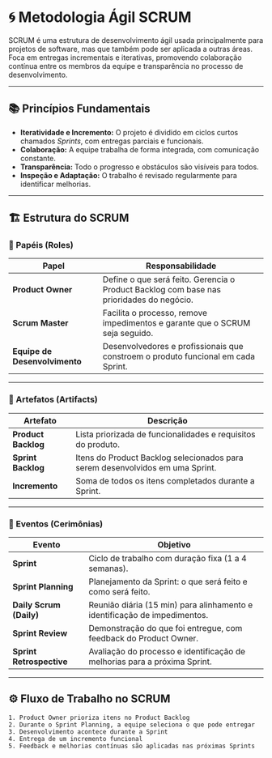 # 🌀 Metodologia Ágil SCRUM

SCRUM é uma estrutura de desenvolvimento ágil usada principalmente para projetos de software, mas que também pode ser aplicada a outras áreas. Foca em entregas incrementais e iterativas, promovendo colaboração contínua entre os membros da equipe e transparência no processo de desenvolvimento.

---

## 📚 Princípios Fundamentais

- **Iteratividade e Incremento:** O projeto é dividido em ciclos curtos chamados *Sprints*, com entregas parciais e funcionais.
- **Colaboração:** A equipe trabalha de forma integrada, com comunicação constante.
- **Transparência:** Todo o progresso e obstáculos são visíveis para todos.
- **Inspeção e Adaptação:** O trabalho é revisado regularmente para identificar melhorias.

---

## 🏗️ Estrutura do SCRUM

### 🔹 Papéis (Roles)

| Papel             | Responsabilidade                                                                 |
|------------------|-----------------------------------------------------------------------------------|
| **Product Owner** | Define o que será feito. Gerencia o Product Backlog com base nas prioridades do negócio. |
| **Scrum Master**  | Facilita o processo, remove impedimentos e garante que o SCRUM seja seguido.     |
| **Equipe de Desenvolvimento** | Desenvolvedores e profissionais que constroem o produto funcional em cada Sprint. |

---

### 🔸 Artefatos (Artifacts)

| Artefato             | Descrição                                                                 |
|----------------------|---------------------------------------------------------------------------|
| **Product Backlog**  | Lista priorizada de funcionalidades e requisitos do produto.              |
| **Sprint Backlog**   | Itens do Product Backlog selecionados para serem desenvolvidos em uma Sprint. |
| **Incremento**       | Soma de todos os itens completados durante a Sprint.                      |

---

### 🔁 Eventos (Cerimônias)

| Evento                | Objetivo                                                                 |
|------------------------|--------------------------------------------------------------------------|
| **Sprint**             | Ciclo de trabalho com duração fixa (1 a 4 semanas).                      |
| **Sprint Planning**    | Planejamento da Sprint: o que será feito e como será feito.              |
| **Daily Scrum (Daily)**| Reunião diária (15 min) para alinhamento e identificação de impedimentos.|
| **Sprint Review**      | Demonstração do que foi entregue, com feedback do Product Owner.         |
| **Sprint Retrospective**| Avaliação do processo e identificação de melhorias para a próxima Sprint. |

---

## ⚙️ Fluxo de Trabalho no SCRUM

```text
1. Product Owner prioriza itens no Product Backlog
2. Durante o Sprint Planning, a equipe seleciona o que pode entregar
3. Desenvolvimento acontece durante a Sprint
4. Entrega de um incremento funcional
5. Feedback e melhorias contínuas são aplicadas nas próximas Sprints

